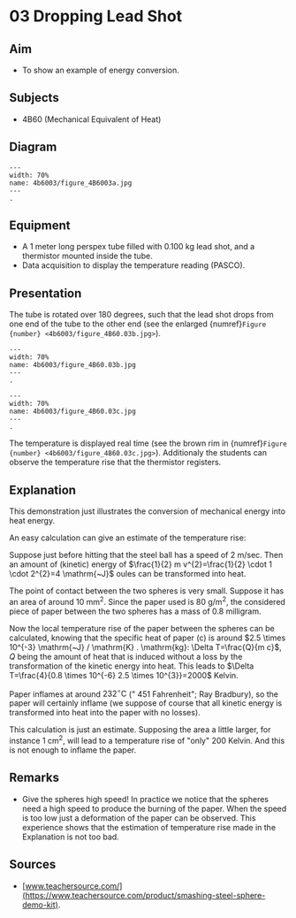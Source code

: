 # 03 Dropping Lead Shot 
  
## Aim   
 
 *  To show an example of energy conversion.
   
  
## Subjects   
* 4B60 (Mechanical Equivalent of Heat)   

## Diagram
   
```{figure} figures/figure_4B60.03a.jpg  
---  
width: 70%  
name: 4b6003/figure_4B6003a.jpg  
---  
. 
```
     
  
## Equipment   
- A 1 meter long perspex tube filled with 0.100 kg lead shot, and a thermistor mounted inside the tube.
- Data acquisition to display the temperature reading (PASCO).
   
  
## Presentation   
The tube is rotated over 180 degrees, such that the lead shot drops from one end of the tube to the other end (see the enlarged {numref}`Figure {number} <4b6003/figure_4B60.03b.jpg>`). 
```{figure} figures/figure_4B60.03b.jpg  
---  
width: 70%  
name: 4b6003/figure_4B60.03b.jpg  
---  
. 
```
```{figure} figures/figure_4B60.03c.jpg  
---  
width: 70%  
name: 4b6003/figure_4B60.03c.jpg  
---  
. 
```
The temperature is displayed real time (see the brown rim in {numref}`Figure {number} <4b6003/figure_4B60.03c.jpg>`). Additionaly the students can observe the temperature rise that the thermistor registers.
  
## Explanation   
This demonstration just illustrates the conversion of mechanical energy into heat energy.

An easy calculation can give an estimate of the temperature rise:

Suppose just before hitting that the steel ball has a speed of $2 \mathrm{~m} / \mathrm{sec}$. Then an amount of (kinetic) energy of $\frac{1}{2} m v^{2}=\frac{1}{2} \cdot 1 \cdot 2^{2}=4 \mathrm{~J}$ oules can be transformed into heat.

The point of contact between the two spheres is very small. Suppose it has an area of around $10 \mathrm{~mm}^{2}$. Since the paper used is $80 \mathrm{~g} / \mathrm{m}^{2}$, the considered piece of paper between the two spheres has a mass of 0.8 milligram.

Now the local temperature rise of the paper between the spheres can be calculated, knowing that the specific heat of paper (c) is around $2.5 \times 10^{-3} \mathrm{~J} / \mathrm{K} . \mathrm{kg}: \Delta T=\frac{Q}{m c}$, $Q$ being the amount of heat that is induced without a loss by the transformation of the kinetic energy into heat. This leads to $\Delta T=\frac{4}{0.8 \times 10^{-6} 2.5 \times 10^{3}}=2000$ Kelvin.

Paper inflames at around $232^{\circ} \mathrm{C}$ (" 451 Fahrenheit"; Ray Bradbury), so the paper will certainly inflame (we suppose of course that all kinetic energy is transformed into heat into the paper with no losses).

This calculation is just an estimate. Supposing the area a little larger, for instance $1 \mathrm{~cm}^{2}$, will lead to a temperature rise of "only" 200 Kelvin. And this is not enough to inflame the paper.  
  
## Remarks
 *  Give the spheres high speed! In practice we notice that the spheres need a high speed to produce the burning of the paper. When the speed is too low just a deformation of the paper can be observed. This experience shows that the estimation of temperature rise made in the Explanation is not too bad.   
  
## Sources
 *  [www.teachersource.com/](https://www.teachersource.com/product/smashing-steel-sphere-demo-kit).
  
